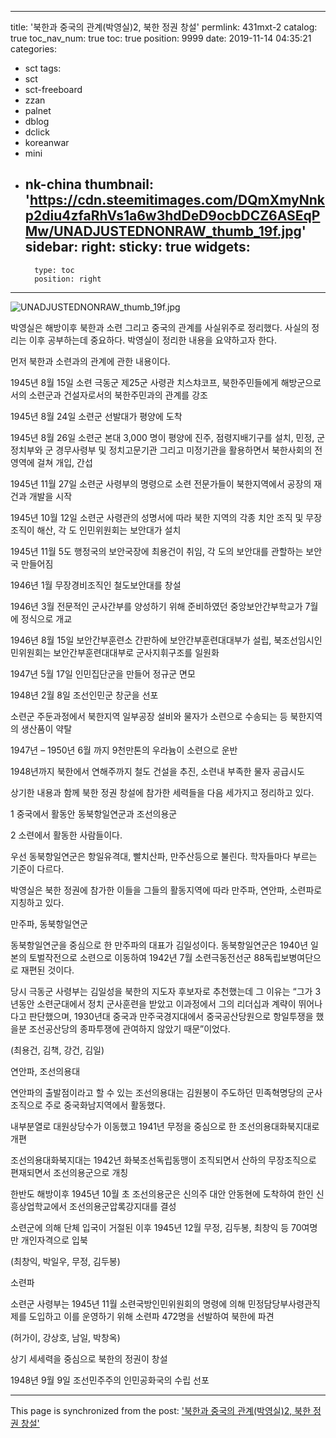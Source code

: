 
---
title: '북한과 중국의 관계(박영실)2, 북한 정권 창설'
permlink: 431mxt-2
catalog: true
toc_nav_num: true
toc: true
position: 9999
date: 2019-11-14 04:35:21
categories:
- sct
tags:
- sct
- sct-freeboard
- zzan
- palnet
- dblog
- dclick
- koreanwar
- mini
- nk-china
thumbnail: 'https://cdn.steemitimages.com/DQmXmyNnkp2diu4zfaRhVs1a6w3hdDeD9ocbDCZ6ASEqPMw/UNADJUSTEDNONRAW_thumb_19f.jpg'
sidebar:
    right:
        sticky: true
widgets:
    -
        type: toc
        position: right
---


![UNADJUSTEDNONRAW_thumb_19f.jpg](https://cdn.steemitimages.com/DQmXmyNnkp2diu4zfaRhVs1a6w3hdDeD9ocbDCZ6ASEqPMw/UNADJUSTEDNONRAW_thumb_19f.jpg)


박영실은 해방이후 북한과 소련 그리고 중국의 관계를 사실위주로 정리했다. 사실의 정리는 이후 공부하는데 중요하다. 박영실이 정리한 내용을 요약하고자 한다.

먼저 북한과 소련과의 관계에 관한 내용이다.

1945년 8월 15일 소련 극동군 제25군 사령관 치스챠코프, 북한주민들에게 해방군으로서의 소련군과 건설자로서의 북한주민과의 관계를 강조

1945년 8월 24일 소련군 선발대가 평양에 도착

1945년 8월 26일 소련군 본대 3,000 명이 평양에 진주, 점령지배기구를 설치, 민정, 군 정치부와 군 경무사령부 및 정치고문기관 그리고 미정기관을 활용하면서 북한사회의 전 영역에 걸쳐 개입, 간섭

1945년 11월 27일 소련군 사령부의 명령으로 소련 전문가들이 북한지역에서 공장의 재건과 개발을 시작

1945년 10월 12일 소련군 사령관의 성명서에 따라 북한 지역의 각종 치안 조직 및 무장조직이 해산, 각 도 인민위원회는 보안대가 설치

1945년 11월 5도 행정국의 보안국장에 최용건이 취임, 각 도의 보안대를 관할하는 보안국 만들어짐

1946년 1월 무장경비조직인 철도보안대를 창설

1946년 3월 전문적인 군사간부를 양성하기 위해 준비하였던 중앙보안간부학교가 7월에 정식으로 개교

1946년 8월 15일 보안간부훈련소 간판하에 보안간부훈련대대부가 설립, 북조선임시인민위원회는 보안간부훈련대대부로 군사지휘구조를 일원화

1947년 5월 17일 인민집단군을 만들어 정규군 면모

1948년 2월 8일 조선인민군 창군을 선포

소련군 주둔과정에서 북한지역 일부공장 설비와 물자가 소련으로 수송되는 등 북한지역의 생산품이 약탈

1947년 – 1950년 6월 까지 9천만톤의 우라늄이 소련으로 운반

1948년까지 북한에서 연해주까지 철도 건설을 추진, 소련내 부족한 물자 공급시도

상기한 내용과 함께 북한 정권 창설에 참가한 세력들을 다음 세가지고 정리하고 있다.

1 중국에서 활동안 동북항일연군과 조선의용군

2 소련에서 활동한 사람들이다.

우선 동북항일연군은 항일유격대, 빨치산파, 만주산등으로 불린다. 학자들마다 부르는 기준이 다르다.

박영실은 북한 정권에 참가한 이들을 그들의 활동지역에 따라 만주파, 연안파, 소련파로 지칭하고 있다.

만주파, 동북항일연군

동북항일연군을 중심으로 한 만주파의 대표가 김일성이다. 동북항일연군은 1940년 일본의 토벌작전으로 소련으로 이동하여 1942년 7월 소련극동전선군 88독립보병여단으로 재편된 것이다.

당시 극동군 사령부는 김일성을 북한의 지도자 후보자로 추천했는데 그 이유는 “그가 3년동안 소련군대에서 정치 군사훈련을 받았고 이과정에서 그의 리더십과 계략이 뛰어나다고 판단했으며, 1930년대 중국과 만주국경지대에서 중국공산당원으로 항일투쟁을 했을분 조선공산당의 종파투쟁에 관여하지 않았기 때문”이었다.

(최용건, 김책, 강건, 김일)

연안파, 조선의용대

연안파의 출발점이라고 할 수 있는 조선의용대는 김원봉이 주도하던 민족혁명당의 군사조직으로 주로 중국화남지역에서 활동했다.

내부분열로 대원상당수가 이동했고 1941년 무정을 중심으로 한 조선의용대화북지대로 개편

조선의용대화북지대는 1942년 화북조선독립동맹이 조직되면서 산하의 무장조직으로 편재되면서 조선의용군으로 개칭

한반도 해방이후 1945년 10월 초 조선의용군은 신의주 대안 안동현에 도착하여 한인 신흥상업학교에서 조선의용군압록강지대를 결성

소련군에 의해 단체 입국이 거절된 이후 1945년 12월 무정, 김두봉, 최창익 등 70여명만 개인자격으로 입북

(최창익, 박일우, 무정, 김두봉)

소련파

소련군 사령부는 1945년 11월 소련국방인민위원회의 명령에 의해 민정담당부사령관직제를 도입하고 이를 운영하기 위해 소련파 472명을 선발하여 북한에 파견

(허가이, 강상호, 남일, 박창옥)

상기 세세력을 중심으로 북한의 정권이 창설

1948년 9월 9일 조선민주주의 인민공화국의 수립 선포

- - -

This page is synchronized from the post: ['북한과 중국의 관계(박영실)2, 북한 정권 창설'](https://steemit.com/@wisdomandjustice/431mxt-2)
